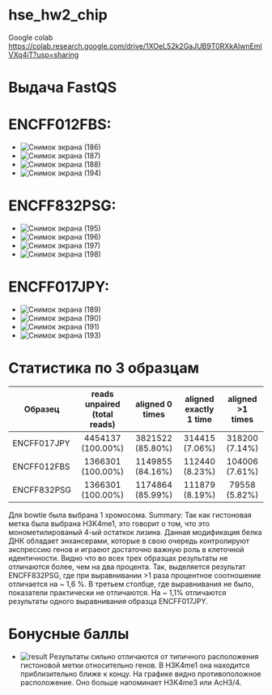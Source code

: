 # hse_hw2_chip
Google colab https://colab.research.google.com/drive/1XOeL52k2GaJUB9T0RXkAlwnEmlVXq4jT?usp=sharing

# Выдача FastQS
# ENCFF012FBS:
* ![Снимок экрана (186)](https://user-images.githubusercontent.com/93247992/157680231-29c4507e-5806-480f-bc30-9661585c80fc.png)
* ![Снимок экрана (187)](https://user-images.githubusercontent.com/93247992/157680290-c81ac3e7-8ce3-4f8a-ab00-e0ca34577d5f.png)
* ![Снимок экрана (188)](https://user-images.githubusercontent.com/93247992/157680357-232d59cd-f982-4586-9228-e33fcf8a2a8c.png)
* ![Снимок экрана (194)](https://user-images.githubusercontent.com/93247992/157681548-bf438913-3ea4-4cd3-89b2-7fb941fd1b46.png)

# ENCFF832PSG:
* ![Снимок экрана (195)](https://user-images.githubusercontent.com/93247992/157682313-7b767950-3c96-4bff-8a49-d1698580fb15.png)
* ![Снимок экрана (196)](https://user-images.githubusercontent.com/93247992/157682317-1c5c2331-0667-4536-ad29-af012327ba16.png)
* ![Снимок экрана (197)](https://user-images.githubusercontent.com/93247992/157682321-d2c3ba2e-0b93-4012-bb8c-90e91becb32d.png)
* ![Снимок экрана (198)](https://user-images.githubusercontent.com/93247992/157682322-ed028178-a408-4749-b7a2-0839e0525d97.png)

# ENCFF017JPY:
* ![Снимок экрана (189)](https://user-images.githubusercontent.com/93247992/157681070-8998278c-9d62-4b92-8360-aac227db20df.png)
* ![Снимок экрана (190)](https://user-images.githubusercontent.com/93247992/157681103-c3c3423c-dacb-4c7e-b434-2df45be444f3.png)
* ![Снимок экрана (191)](https://user-images.githubusercontent.com/93247992/157681110-7c5694ac-b6ee-4316-ba27-4396e5126c92.png)
* ![Снимок экрана (193)](https://user-images.githubusercontent.com/93247992/157681111-adbbdf82-c641-419a-83ee-4667cccfa644.png)


# Статистика по 3 образцам
| Образец       | reads unpaired (total reads)           | aligned 0 times | aligned exactly 1 time | aligned >1 times|
| ------------- |:---------------:| :---------------:| :------------------:| :-------------:|
| ENCFF017JPY   |4454137 (100.00%)|3821522 (85.80%)|314415 (7.06%)|318200 (7.14%)|
| ENCFF012FBS   |1366301 (100.00%)|1149855 (84.16%)|112440 (8.23%)|104006 (7.61%)|
| ENCFF832PSG   |1366301 (100.00%)|1174864 (85.99%)|111879 (8.19%)|79558 (5.82%) |


Для bowtie была выбрана 1 хромосома. 
Summary: Так как гистоновая метка была выбрана H3K4me1, это говорит о том, что это монометилированый 4-ый остаткок лизина. Данная модификация белка ДНК обладает энхансерами, которые в свою очередь контролируют экспрессию генов и играеют достаточно важную роль в клеточной идентичности. 
Видно что во всех трех образцах результаты не отличаются более, чем на два процента. Так, выделяется результат ENCFF832PSG, где при выравнивании >1 раза процентное соотношение отличается на ~ 1,6 %. В третьем столбце, где выравнивания не было, показатели практически не отличаются. На ~ 1,1% отличаются результаты одного выравнивания образца ENCFF017JPY. 

# Бонусные баллы 
* ![result](https://user-images.githubusercontent.com/93247992/157717889-7eac028a-88fe-457a-b694-92637b7bcb3b.png)
Результаты сильно отличаются от типичного расположения гистоновой метки относительно генов. В H3K4me1 она находится приблизительно ближе к концу. На графике видно противоположное расположение. Оно больше напоминает H3K4me3 или AcH3/4. 
